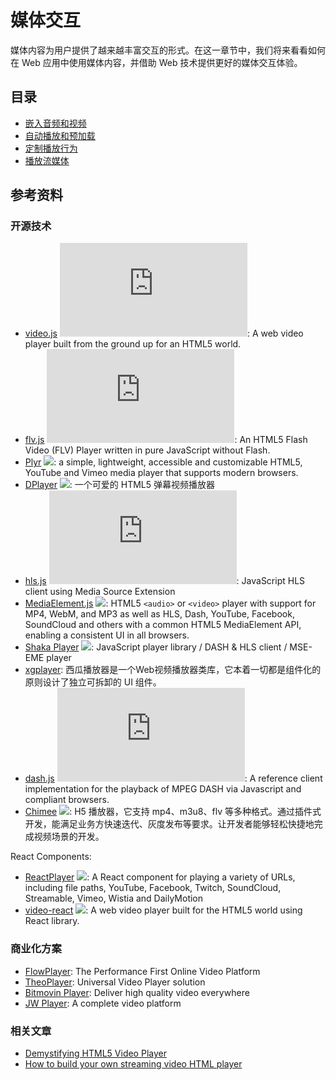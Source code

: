 # 媒体交互

媒体内容为用户提供了越来越丰富交互的形式。在这一章节中，我们将来看看如何在 Web 应用中使用媒体内容，并借助 Web 技术提供更好的媒体交互体验。

## 目录

- [嵌入音频和视频](./01_audio_and_video)
- [自动播放和预加载](./02_autoplay_and_preload)
- [定制播放行为](./03_player)
- [播放流媒体](./04_stream)

## 参考资料

### 开源技术

- [video.js](https://github.com/videojs/video.js) ![](https://img.shields.io/github/stars/videojs/video.js?style=social): A web video player built from the ground up for an HTML5 world.
- [flv.js](https://github.com/bilibili/flv.js) ![](https://img.shields.io/github/stars/bilibili/flv.js?style=social): An HTML5 Flash Video (FLV) Player written in pure JavaScript without Flash.
- [Plyr](https://github.com/sampotts/plyr) ![](https://img.shields.io/github/stars/sampotts/plyr?style=social): a simple, lightweight, accessible and customizable HTML5, YouTube and Vimeo media player that supports modern browsers.
- [DPlayer](https://github.com/DIYgod/DPlayer) ![](https://img.shields.io/github/stars/DIYgod/DPlayer?style=social): 一个可爱的 HTML5 弹幕视频播放器
- [hls.js](https://github.com/video-dev/hls.js) ![](https://img.shields.io/github/stars/video-dev/hls.js?style=social): JavaScript HLS client using Media Source Extension
- [MediaElement.js](https://github.com/mediaelement/mediaelement) ![](https://img.shields.io/github/stars/mediaelement/mediaelement?style=social): HTML5 `<audio>` or `<video>` player with support for MP4, WebM, and MP3 as well as HLS, Dash, YouTube, Facebook, SoundCloud and others with a common HTML5 MediaElement API, enabling a consistent UI in all browsers.
- [Shaka Player](https://github.com/google/shaka-player) ![](https://img.shields.io/github/stars/google/shaka-player?style=social): JavaScript player library / DASH & HLS client / MSE-EME player
- [xgplayer](https://github.com/bytedance/xgplayer): 西瓜播放器是一个Web视频播放器类库，它本着一切都是组件化的原则设计了独立可拆卸的 UI 组件。
- [dash.js](https://github.com/Dash-Industry-Forum/dash.js) ![](https://img.shields.io/github/stars/Dash-Industry-Forum/dash.js?style=social): A reference client implementation for the playback of MPEG DASH via Javascript and compliant browsers.
- [Chimee](https://github.com/Chimeejs/chimee) ![](https://img.shields.io/github/stars/Chimeejs/chimee?style=social): H5 播放器，它支持 mp4、m3u8、flv 等多种格式。通过插件式开发，能满足业务方快速迭代、灰度发布等要求。让开发者能够轻松快捷地完成视频场景的开发。

React Components: 

- [ReactPlayer](https://github.com/CookPete/react-player) ![](https://img.shields.io/github/stars/CookPete/react-player?style=social): A React component for playing a variety of URLs, including file paths, YouTube, Facebook, Twitch, SoundCloud, Streamable, Vimeo, Wistia and DailyMotion
- [video-react](https://github.com/video-react/video-react) ![](https://img.shields.io/github/stars/video-react/video-react?style=social): A web video player built for the HTML5 world using React library.

### 商业化方案

- [FlowPlayer](https://flowplayer.com/): The Performance First Online Video Platform
- [TheoPlayer](https://www.theoplayer.com/): Universal Video Player solution
- [Bitmovin Player](https://bitmovin.com/docs/player): Deliver high quality video everywhere
- [JW Player](https://www.jwplayer.com/): A complete video platform

### 相关文章

- [Demystifying HTML5 Video Player](https://medium.com/@eyevinntechnology/demystifying-html5-video-player-e480846328f0)
- [How to build your own streaming video HTML player](https://medium.com/@eyevinntechnology/how-to-build-your-own-streaming-video-html-player-6ee85d4d078a)